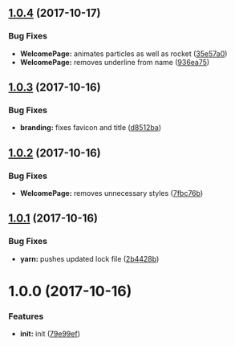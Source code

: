 <a name="1.0.4"></a>
## [1.0.4](https://github.com/aimed/norocketlab/compare/v1.0.3...v1.0.4) (2017-10-17)


### Bug Fixes

* **WelcomePage:** animates particles as well as rocket ([35e57a0](https://github.com/aimed/norocketlab/commit/35e57a0))
* **WelcomePage:** removes underline from name ([936ea75](https://github.com/aimed/norocketlab/commit/936ea75))



<a name="1.0.3"></a>
## [1.0.3](https://github.com/aimed/norocketlab/compare/v1.0.2...v1.0.3) (2017-10-16)


### Bug Fixes

* **branding:** fixes favicon and title ([d8512ba](https://github.com/aimed/norocketlab/commit/d8512ba))



<a name="1.0.2"></a>
## [1.0.2](https://github.com/aimed/norocketlab/compare/v1.0.1...v1.0.2) (2017-10-16)


### Bug Fixes

* **WelcomePage:** removes unnecessary styles ([7fbc76b](https://github.com/aimed/norocketlab/commit/7fbc76b))



<a name="1.0.1"></a>
## [1.0.1](https://github.com/aimed/norocketlab/compare/v1.0.0...v1.0.1) (2017-10-16)


### Bug Fixes

* **yarn:** pushes updated lock file ([2b4428b](https://github.com/aimed/norocketlab/commit/2b4428b))



<a name="1.0.0"></a>
# 1.0.0 (2017-10-16)


### Features

* **init:** init ([79e99ef](https://github.com/aimed/norocketlab/commit/79e99ef))



